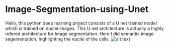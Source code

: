 # Image-Segmentation-using-Unet
Hello, this python deep learning project consists of a U net trained model which is trained on nuclei images.
This U net architecture is actually a highly refered architecture for Image segmentation. Here I did semantic image segementation, highlighting the nuclei of the cells.
![alt text](https://www.google.com/search?q=U+net+image&sxsrf=ALeKk02d_Gx5Es7shoZMUadnfLcdOuxARQ:1626532725332&tbm=isch&source=iu&ictx=1&fir=hsLZdgv4Y5c22M%252C5ls1HPcU2h7_TM%252C_&vet=1&usg=AI4_-kRo4cXgGXS3GHyqPNb5Mch02yEGMA&sa=X&ved=2ahUKEwjH5rvKqurxAhXqxDgGHfqCCj4Q9QF6BAgLEAE&biw=1536&bih=754#imgrc=K-wr6kKnRJ4HPM)
